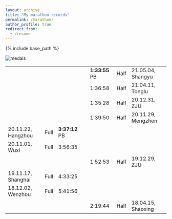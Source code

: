 ```yaml
---
layout: archive
title: "My marathon records"
permalink: /marathon/
author_profile: true
redirect_from:
  - /resume
---
```


{% include base_path %}

![medals](/images/marathon_medal.png)

|  |   |   |    |    |  |  |
| ---------- | ---- | ------- | -------- |--------|--------|-------- |
|  |   |   |    | **1:33:55** PB | Half  | 21.05.04, Shangyu |
|  |   |   |    | 1:36:58   | Half | 21.04.11, Tonglu |
|  |   |   |    | 1:35:28   | Half | 20.12.31, ZJU |
|  |   |   |    | 1:39:50   | Half  | 20.11.29, Mengzhen|
| 20.11.22, Hangzhou | Full  | **3:37:12** PB |    |    |  |  |
| 20.11.01, Wuxi | Full  | 3:56:35  |    |    |  |  |
|  |   |   |    |  1:52:53  | Half | 19.12.29, ZJU|
| 19.11.17, Shanghai| Full  | 4:33:25  |    |    |  |  |
| 18.12.02, Wenzhou | Full  | 5:41:56  |    |    |  |  |
|                   |        |   |    | 2:19:44   | Half | 18.04.15, Shaoxing |


